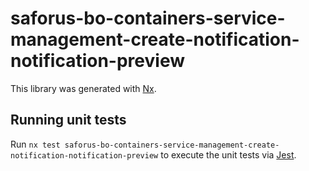 # saforus-bo-containers-service-management-create-notification-notification-preview

This library was generated with [Nx](https://nx.dev).

## Running unit tests

Run `nx test saforus-bo-containers-service-management-create-notification-notification-preview` to execute the unit tests via [Jest](https://jestjs.io).
